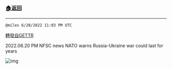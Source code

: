 ###  [:house:返回](README.md)
---


`@miles 6/20/2022 11:03 PM UTC`

[轉發自GETTR](https://gettr.com/post/p1ezyf7a236)

2022.06.20 PM NFSC news  NATO warns Russia-Ukraine war could last for years

![img](https://media.gettr.com/group46/origin/2022/06/20/23/d1dd15b1-c935-0b6e-d18c-b0ccf89478ff/9548d67018b19975dcafea4c4484666a.png)
